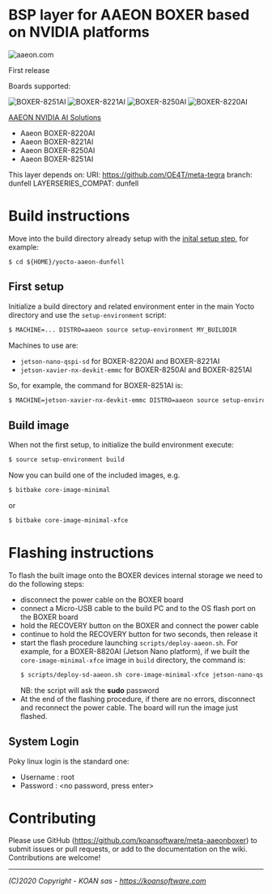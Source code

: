 # BSP layer for AAEON BOXER based on NVIDIA platforms

![aaeon.com](https://www.aaeon.com/emgz/client_logo.png)

First release

Boards supported:

![BOXER-8251AI](https://www.aaeon.com/_media/tmb_200511_tgvakc.jpg) ![BOXER-8221AI](https://www.aaeon.com/_media/tmb_200323_6rboad.jpg) 
![BOXER-8250AI](https://www.aaeon.com/_media/tmb_200511_eqn31v.jpg) ![BOXER-8220AI](https://www.aaeon.com/_media/tmb_200323_s2ho8e.jpg)

[AAEON NVIDIA AI Solutions](https://www.aaeon.com/en/c/aaeon-nvidia-ai-solutions)

* Aaeon BOXER-8220AI
* Aaeon BOXER-8221AI
* Aaeon BOXER-8250AI
* Aaeon BOXER-8251AI

This layer depends on:
URI: https://github.com/OE4T/meta-tegra
branch: dunfell
LAYERSERIES_COMPAT: dunfell

# Build instructions

Move into the build directory already setup with the [inital setup step](https://github.com/koansoftware/koan-aaeon-bsp-repo), for example:

```
$ cd ${HOME}/yocto-aaeon-dunfell
```

## First setup

Initialize a build directory and related environment enter in the main Yocto directory and use the `setup-environment` script:

```bash
$ MACHINE=... DISTRO=aaeon source setup-environment MY_BUILDDIR
```

Machines to use are:

* `jetson-nano-qspi-sd` for BOXER-8220AI and BOXER-8221AI
* `jetson-xavier-nx-devkit-emmc` for BOXER-8250AI and BOXER-8251AI

So, for example, the command for BOXER-8251AI is:

```bash
$ MACHINE=jetson-xavier-nx-devkit-emmc DISTRO=aaeon source setup-environment build
```

## Build image

When not the first setup, to initialize the build environment execute:

```bash
$ source setup-environment build
```

Now you can build one of the included images, e.g.

```bash
$ bitbake core-image-minimal
```
or 

```bash
$ bitbake core-image-minimal-xfce
```

# Flashing instructions

To flash the built image onto the BOXER devices internal storage we need to do the following steps:

* disconnect the power cable on the BOXER board
* connect a Micro-USB cable to the build PC and to the OS flash port on the BOXER board
* hold the RECOVERY button on the BOXER and connect the power cable
* continue to hold the RECOVERY button for two seconds, then release it
* start the flash procedure launching `scripts/deploy-aaeon.sh`. For example, for a BOXER-8820AI (Jetson Nano platform), if we built the `core-image-minimal-xfce` image in `build` directory, the command is:
  ```bash
  $ scripts/deploy-sd-aaeon.sh core-image-minimal-xfce jetson-nano-qspi-sd ../../build"
  ```
  NB: the script will ask the **sudo** password
* At the end of the flashing procedure, if there are no errors, disconnect and reconnect the power cable. The board will run the image just flashed.

## System Login

Poky linux login is the standard one:

* Username : root
* Password : <no password, press enter>


# Contributing

Please use GitHub (https://github.com/koansoftware/meta-aaeonboxer) to submit issues or pull requests, or add to the documentation on the wiki. Contributions are welcome!

------

_(C)2020 Copyright - KOAN sas - <https://koansoftware.com>_
